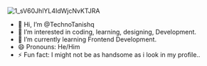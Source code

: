 ![1_sV60JhlYL4IdWjcNvKTJRA](https://github.com/TechnoTanishq/TechnoTanishq/assets/174705402/367fddc5-e361-4b57-8732-80fa586c82bf)
- 👋 Hi, I’m @TechnoTanishq
- 👀 I’m interested in coding, learning, designing, Development.
- 🌱 I’m currently learning Frontend Development.
- 😄 Pronouns: He/Him
- ⚡ Fun fact: I might not be as handsome as i look in my profile..

<!---
TechnoTanishq/TechnoTanishq is a ✨ special ✨ repository because its `README.md` (this file) appears on your GitHub profile.
You can click the Preview link to take a look at your changes.
--->

